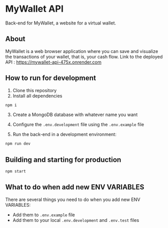 # MyWallet API

Back-end for MyWallet, a website for a virtual wallet.

## About

MyWallet is a web browser application where you can save and visualize the transactions of your wallet, that is, your cash flow.
Link to the deployed API : https://mywallet-api-475x.onrender.com

## How to run for development

1. Clone this repository
2. Install all dependencies

```bash
npm i
```

3. Create a MongoDB database with whatever name you want
4. Configure the `.env.development` file using the `.env.example` file

5. Run the back-end in a development environment:

```bash
npm run dev
```

## Building and starting for production

```bash
npm start
```
## What to do when add new ENV VARIABLES

There are several things you need to do when you add new ENV VARIABLES:
- Add them to `.env.example` file
- Add them to your local `.env.development` and `.env.test` files